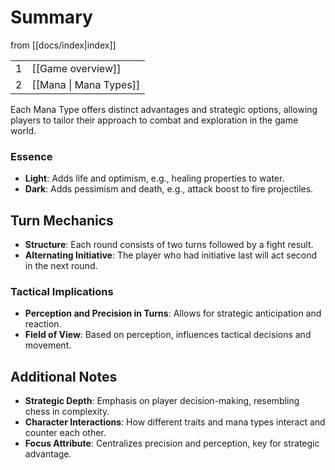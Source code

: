 # Summary
from [[docs/index|index]]

|  |  |
| ---- | ---- |
| 1 | [[Game overview]] |
| 2 | [[Mana \| Mana Types]] |


Each Mana Type offers distinct advantages and strategic options, allowing players to tailor their approach to combat and exploration in the game world.

### Essence
- **Light**: Adds life and optimism, e.g., healing properties to water.
- **Dark**: Adds pessimism and death, e.g., attack boost to fire projectiles.

## Turn Mechanics
- **Structure**: Each round consists of two turns followed by a fight result.
- **Alternating Initiative**: The player who had initiative last will act second in the next round.

### Tactical Implications
- **Perception and Precision in Turns**: Allows for strategic anticipation and reaction.
- **Field of View**: Based on perception, influences tactical decisions and movement.

## Additional Notes
- **Strategic Depth**: Emphasis on player decision-making, resembling chess in complexity.
- **Character Interactions**: How different traits and mana types interact and counter each other.
- **Focus Attribute**: Centralizes precision and perception, key for strategic advantage.